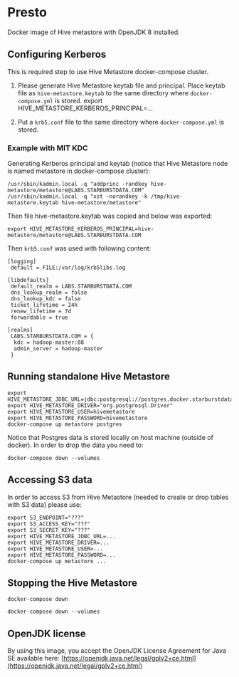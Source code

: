 # Presto

Docker image of Hive metastore with OpenJDK 8 installed.

## Configuring Kerberos

This is required step to use Hive Metastore docker-compose cluster.

1. Please generate Hive Metastore keytab file and principal. Place keytab file as `hive-metastore.keytab`
    to the same directory where `docker-compose.yml` is stored.
   export HIVE_METASTORE_KERBEROS_PRINCIPAL=...

2. Put a `krb5.conf` file to the same directory where `docker-compose.yml` is stored.

### Example with MIT KDC

Generating Kerberos principal and keytab (notice that Hive Metastore node is named metastore in docker-compose cluster):

    /usr/sbin/kadmin.local -q "addprinc -randkey hive-metastore/metastore@LABS.STARBURSTDATA.COM"
    /usr/sbin/kadmin.local -q "xst -norandkey -k /tmp/hive-metastore.keytab hive-metastore/metastore"

Then file hive-metastore.keytab was copied and below was exported:

    export HIVE_METASTORE_KERBEROS_PRINCIPAL=hive-metastore/metastore@LABS.STARBURSTDATA.COM

Then `krb5.conf` was used with following content:

	[logging]
	 default = FILE:/var/log/krb5libs.log

	[libdefaults]
	 default_realm = LABS.STARBURSTDATA.COM
	 dns_lookup_realm = false
	 dns_lookup_kdc = false
	 ticket_lifetime = 24h
	 renew_lifetime = 7d
	 forwardable = true

	[realms]
	 LABS.STARBURSTDATA.COM = {
	  kdc = hadoop-master:88
	  admin_server = hadoop-master
	 }

## Running standalone Hive Metastore

    export HIVE_METASTORE_JDBC_URL=jdbc:postgresql://postgres.docker.starburstdata.com/hivemetastore
    export HIVE_METASTORE_DRIVER="org.postgresql.Driver"
    export HIVE_METASTORE_USER=hivemetastore
    export HIVE_METASTORE_PASSWORD=hivemetastore
    docker-compose up metastore postgres

Notice that Postgres data is stored locally on host machine (outside of docker).
In order to drop the data you need to:

    docker-compose down --volumes

## Accessing S3 data

In order to access S3 from Hive Metastore (needed to create or drop tables with S3 data) please use:

    export S3_ENDPOINT="???"
    export S3_ACCESS_KEY="???"
    export S3_SECRET_KEY="???"
    export HIVE_METASTORE_JDBC_URL=...
    export HIVE_METASTORE_DRIVER=...
    export HIVE_METASTORE_USER=...
    export HIVE_METASTORE_PASSWORD=...
    docker-compose up metastore ...

## Stopping the Hive Metastore

    docker-compose down

    docker-compose down --volumes

## OpenJDK license

By using this image, you accept the OpenJDK License Agreement for Java SE available here:
[https://openjdk.java.net/legal/gplv2+ce.html](https://openjdk.java.net/legal/gplv2+ce.html)
